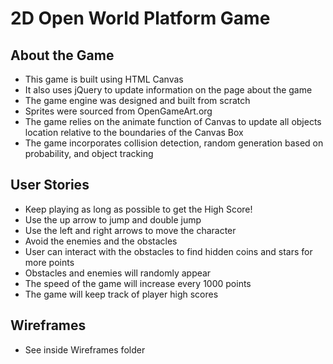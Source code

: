 # 2D Open World Platform Game


## About the Game

* This game is built using HTML Canvas
* It also uses jQuery to update information on the page about the game
* The game engine was designed and built from scratch
* Sprites were sourced from OpenGameArt.org
* The game relies on the animate function of Canvas to update all objects location relative to the boundaries of the Canvas Box
* The game incorporates collision detection, random generation based on probability, and object tracking



## User Stories

* Keep playing as long as possible to get the High Score!
* Use the up arrow to jump and double jump
* Use the left and right arrows to move the character
* Avoid the enemies and the obstacles
* User can interact with the obstacles to find hidden coins and stars for more points
* Obstacles and enemies will randomly appear
* The speed of the game will increase every 1000 points
* The game will keep track of player high scores



## Wireframes

* See inside Wireframes folder



